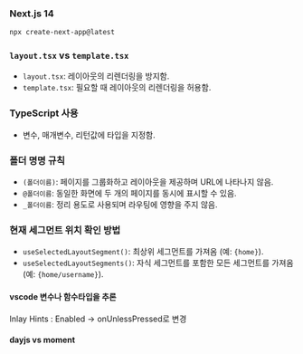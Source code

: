 ###  Next.js 14

```bash  
npx create-next-app@latest
```



### `layout.tsx` vs `template.tsx`

- `layout.tsx`: 레이아웃의 리렌더링을 방지함.
- `template.tsx`: 필요할 때 레이아웃의 리렌더링을 허용함.

### TypeScript 사용

- 변수, 매개변수, 리턴값에 타입을 지정함.

### 폴더 명명 규칙

- `(폴더이름)`: 페이지를 그룹화하고 레이아웃을 제공하며 URL에 나타나지 않음.
- `@폴더이름`: 동일한 화면에 두 개의 페이지를 동시에 표시할 수 있음.
- `_폴더이름`: 정리 용도로 사용되며 라우팅에 영향을 주지 않음.

### 현재 세그먼트 위치 확인 방법

- `useSelectedLayoutSegment()`: 최상위 세그먼트를 가져옴 (예: `{home}`).
- `useSelectedLayoutSegments()`: 자식 세그먼트를 포함한 모든 세그먼트를 가져옴 (예: `{home/username}`).

#### vscode 변수나 함수타입을 추론 

Inlay Hints : Enabled -> onUnlessPressed로 변경



#### dayjs vs moment
